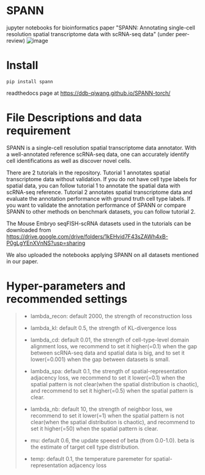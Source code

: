 # SPANN
jupyter notebooks for bioinformatics paper "SPANN: Annotating single-cell resolution spatial transcriptome data with scRNA-seq data" (under peer-review)
![image](https://github.com/ddb-qiwang/SPANN/assets/52522175/2d355850-12b9-4fe1-9bff-6a75d24b4ec8)

# Install

```
pip install spann
```

readthedocs page at https://ddb-qiwang.github.io/SPANN-torch/

# File Descriptions and data requirement
SPANN is a single-cell resolution spatial transcriptome data annotator. With a well-annotated reference scRNA-seq data, one can accurately identify cell identifications as well as discover novel cells.

There are 2 tutorials in the repository. Tutorial 1 annotates spatial transcriptome data without validation. If you do not have cell type labels for spatial data, you can follow tutorial 1 to annotate the spatial data with scRNA-seq reference. Tutorial 2 annotates spatial transcriptome data and evaluate the annotation performance with ground truth cell type labels. If you want to validate the annotation performance of SPANN or compare SPANN to other methods on benchmark datasets, you can follow tutorial 2. 

The Mouse Embryo seqFISH-scRNA datasets used in the tutorials can be downloaded from https://drive.google.com/drive/folders/1kEHvid7F43sZAWh4xB-P0gLgYEnXVnNS?usp=sharing

We also uploaded the notebooks applying SPANN on all datasets mentioned in our paper.


 # Hyper-parameters and recommended settings

>- lambda_recon: default 2000, the strength of reconstruction loss
>
>- lambda_kl: default 0.5, the strength of KL-divergence loss
>
>- lambda_cd: default 0.01, the strength of cell-type-level domain alignment loss, we recommend to set it higher(=0.1) when the gap between scRNA-seq data and spatial data is big, and to set it lower(=0.001) when the gap between datasets is small.
>
>- lambda_spa: default 0.1, the strength of spatial-representation adjacency loss, we recommend to set it lower(=0.1) when the spatial pattern is not clear(when the spatial distribution is chaotic), and recommend to set it higher(=0.5) when the spatial pattern is clear. 
>
>- lambda_nb: default 10, the strength of neighbor loss, we recommend to set it lower(=1) when the spatial pattern is not clear(when the spatial distribution is chaotic), and recommend to set it higher(=50) when the spatial pattern is clear.
>
>- mu: default 0.6, the update speeed of beta (from 0.0-1.0). beta is the estimate of target cell type distribution.
>
>- temp: default 0.1, the temperature paremeter for spatial-representation adjacency loss

